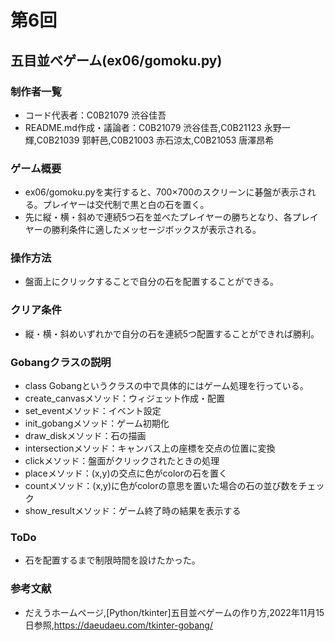 # 第6回
## 五目並べゲーム(ex06/gomoku.py)
### 制作者一覧
- コード代表者：C0B21079 渋谷佳吾
- README.md作成・議論者：C0B21079 渋谷佳吾,C0B21123 永野一輝,C0B21039 郭軒邑,C0B21003 赤石涼太,C0B21053 唐澤昂希 
### ゲーム概要
- ex06/gomoku.pyを実行すると、700×700のスクリーンに碁盤が表示される。プレイヤーは交代制で黒と白の石を置く。
- 先に縦・横・斜めで連続5つ石を並べたプレイヤーの勝ちとなり、各プレイヤーの勝利条件に適したメッセージボックスが表示される。

### 操作方法
- 盤面上にクリックすることで自分の石を配置することができる。

### クリア条件
- 縦・横・斜めいずれかで自分の石を連続5つ配置することができれば勝利。

### Gobangクラスの説明
- class Gobangというクラスの中で具体的にはゲーム処理を行っている。
- create_canvasメソッド：ウィジェット作成・配置
- set_eventメソッド：イベント設定
- init_gobangメソッド：ゲーム初期化
- draw_diskメソッド：石の描画
- intersectionメソッド：キャンバス上の座標を交点の位置に変換
- clickメソッド：盤面がクリックされたときの処理
- placeメソッド：(x,y)の交点に色がcolorの石を置く
- countメソッド：(x,y)に色がcolorの意思を置いた場合の石の並び数をチェック
- show_resultメソッド：ゲーム終了時の結果を表示する

### ToDo
- 石を配置するまで制限時間を設けたかった。

### 参考文献
- だえうホームページ,[Python/tkinter]五目並べゲームの作り方,2022年11月15日参照,https://daeudaeu.com/tkinter-gobang/

